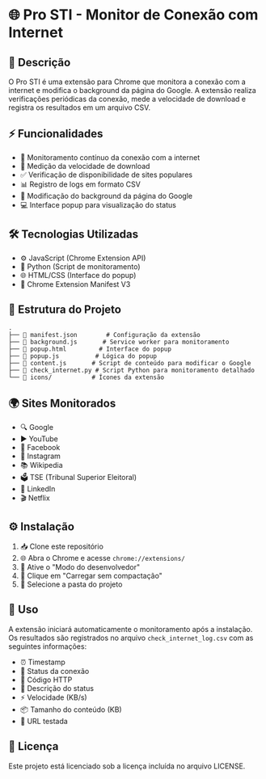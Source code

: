 # 🌐 Pro STI - Monitor de Conexão com Internet

## 📝 Descrição
O Pro STI é uma extensão para Chrome que monitora a conexão com a internet e modifica o background da página do Google. A extensão realiza verificações periódicas da conexão, mede a velocidade de download e registra os resultados em um arquivo CSV.

## ⚡ Funcionalidades
- 🔄 Monitoramento contínuo da conexão com a internet
- 🚀 Medição da velocidade de download
- ✅ Verificação de disponibilidade de sites populares
- 📊 Registro de logs em formato CSV
- 🎨 Modificação do background da página do Google
- 💻 Interface popup para visualização do status

## 🛠️ Tecnologias Utilizadas
- ⚙️ JavaScript (Chrome Extension API)
- 🐍 Python (Script de monitoramento)
- 🌐 HTML/CSS (Interface do popup)
- 🔌 Chrome Extension Manifest V3

## 📁 Estrutura do Projeto
```
.
├── 📄 manifest.json        # Configuração da extensão
├── 📄 background.js       # Service worker para monitoramento
├── 📄 popup.html         # Interface do popup
├── 📄 popup.js          # Lógica do popup
├── 📄 content.js       # Script de conteúdo para modificar o Google
├── 📄 check_internet.py # Script Python para monitoramento detalhado
└── 📁 icons/           # Ícones da extensão
```

## 🌍 Sites Monitorados
- 🔍 Google
- ▶️ YouTube
- 👥 Facebook
- 📸 Instagram
- 📚 Wikipedia
- 🗳️ TSE (Tribunal Superior Eleitoral)
- 💼 LinkedIn
- 🎬 Netflix

## ⚙️ Instalação
1. 📥 Clone este repositório
2. 🌐 Abra o Chrome e acesse `chrome://extensions/`
3. 🔧 Ative o "Modo do desenvolvedor"
4. 📂 Clique em "Carregar sem compactação"
5. 📁 Selecione a pasta do projeto

## 📱 Uso
A extensão iniciará automaticamente o monitoramento após a instalação. Os resultados são registrados no arquivo `check_internet_log.csv` com as seguintes informações:
- ⏰ Timestamp
- 📡 Status da conexão
- 🔢 Código HTTP
- 📝 Descrição do status
- ⚡ Velocidade (KB/s)
- 📦 Tamanho do conteúdo (KB)
- 🔗 URL testada

## 📄 Licença
Este projeto está licenciado sob a licença incluída no arquivo LICENSE. 
